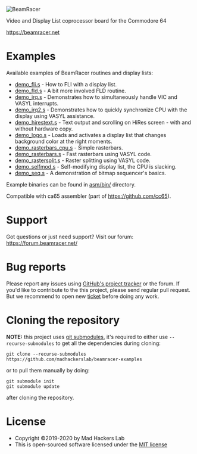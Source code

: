 ![BeamRacer](img/beamracer-logo.png)

 Video and Display List coprocessor board for the Commodore 64
 
 https://beamracer.net

# Examples

 Available examples of BeamRacer routines and display lists:

 * [demo_fli.s](asm/demo_fli.s) - How to FLI with a display list.
 * [demo_fld.s](asm/demo_fld.s) - A bit more involved FLD routine.
 * [demo_irq.s](asm/demo_irq.s) - Demonstrates how to simultaneously handle VIC and VASYL interrupts.
 * [demo_irq2.s](asm/demo_irq2.s) - Demonstrates how to quickly synchronize CPU with the display using VASYL assistance.
 * [demo_hirestext.s](asm/demo_hirestext.s) - Text output and scrolling on HiRes screen - with and without hardware copy.
 * [demo_logo.s](asm/demo_logo.s) - Loads and activates a display list that changes background color at the right moments.
 * [demo_rasterbars_cpu.s](asm/demo_rasterbars_cpu.s) - Simple rasterbars.
 * [demo_rasterbars.s](asm/demo_rasterbars.s) - Fast rasterbars using VASYL code.
 * [demo_rastersplit.s](asm/demo_rastersplit.s) - Raster splitting using VASYL code.
 * [demo_selfmod.s](asm/demo_selfmod.s) - Self-modifying display list, the CPU is slacking.
 * [demo_seq.s](asm/demo_seq.s) - A demonstration of bitmap sequencer's basics.

 Example binaries can be found in [asm/bin/](asm/bin) directory.

 Compatible with ca65 assembler (part of https://github.com/cc65).

# Support

 Got questions or just need support? Visit our forum: https://forum.beamracer.net/

# Bug reports

 Please report any issues using [GitHub's project tracker](https://github.com/madhackerslab/beamracer-examples/issues) or the forum.
 If you'd like to contribute to the this project, please send regular pull request. But we recommend to open new
 [ticket](https://github.com/madhackerslab/beamracer-examples/issues) before doing any work.

# Cloning the repository

 **NOTE:** this project uses [git submodules](https://git-scm.com/book/en/v2/Git-Tools-Submodules),
 it's required to either use `--recurse-submodules` to get all the dependencies during cloning:

    git clone --recurse-submodules https://github.com/madhackerslab/beamracer-examples

 or to pull them manually by doing:

```
git submodule init
git submodule update
```

 after cloning the repository.

# License

 * Copyright &copy;2019-2020 by Mad Hackers Lab
 * This is open-sourced software licensed under the [MIT license](http://opensource.org/licenses/MIT)


